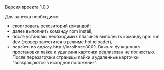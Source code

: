 Версия проекта 1.0.0

Для запуска необходимо:

- скопировать репозиторий командой;
- далее выполнить команду npm install,
- после установки необходимых плагинов выполнить команду npm run dev (сервер запустится в режиме hot reloader),
- перейти по адресу http://localhost:3000.
Важно: функционал простановки лайка и удаления карточки реализован не полностью. После перезагрузки страницы лайки и удаленные карточки "возвращаются в исходное положение".
